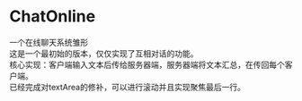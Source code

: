 # ChatOnline
一个在线聊天系统雏形  
这是一个最初始的版本，仅仅实现了互相对话的功能。  
核心实现：客户端输入文本后传给服务器端，服务器端将文本汇总，在传回每个客户端。  
已经完成对textArea的修补，可以进行滚动并且实现聚焦最后一行。
